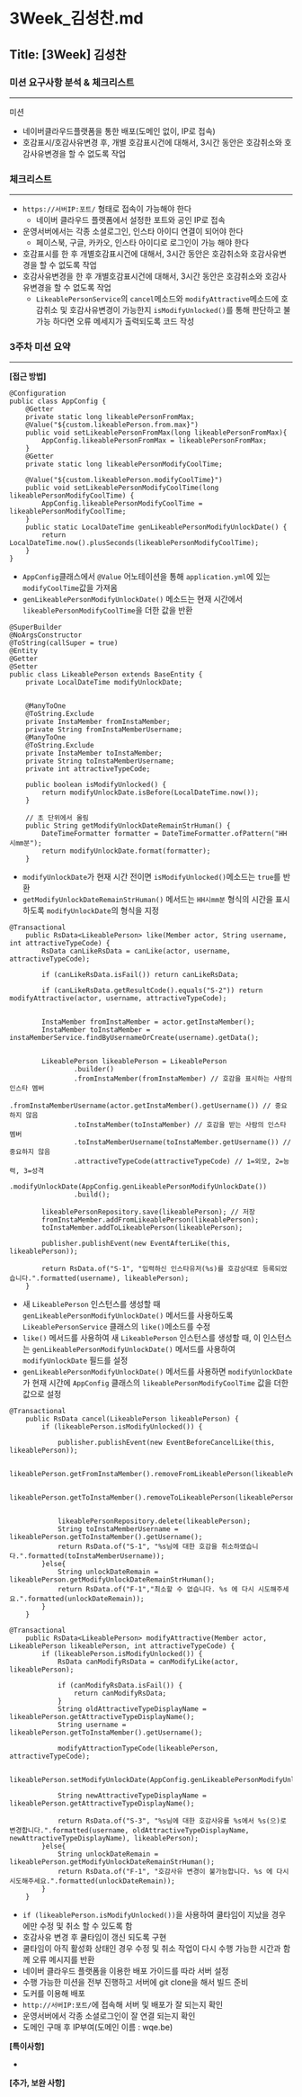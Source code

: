 # 3Week_김성찬.md

## Title: [3Week] 김성찬

### 미션 요구사항 분석 & 체크리스트

---
미션

- 네이버클라우드플랫폼을 통한 배포(도메인 없이, IP로 접속)
- 호감표시/호감사유변경 후, 개별 호감표시건에 대해서, 3시간 동안은 호감취소와 호감사유변경을 할 수 없도록 작업


### 체크리스트

---

- `https://서버IP:포트/` 형태로 접속이 가능해야 한다
  - 네이버 클라우드 플랫폼에서 설정한 포트와 공인 IP로 접속
- 운영서버에서는 각종 소셜로그인, 인스타 아이디 연결이 되어야 한다
  - 페이스북, 구글, 카카오, 인스타 아이디로 로그인이 가능 해야 한다
- 호감표시를 한 후 개별호감표시건에 대해서, 3시간 동안은 호감취소와 호감사유변경을 할 수 없도록 작업
- 호감사유변경을 한 후 개별호감표시건에 대해서, 3시간 동안은 호감취소와 호감사유변경을 할 수 없도록 작업
  - `LikeablePersonService`의 `cancel`메소드와 `modifyAttractive`메소드에 호감취소 및 호감사유변경이 가능한지 `isModifyUnlocked()`를 통해 판단하고 불가능 하다면 오류 메세지가 출력되도록 코드 작성 


### 3주차 미션 요약

---

**[접근 방법]**

```agsl
@Configuration
public class AppConfig {
    @Getter
    private static long likeablePersonFromMax;
    @Value("${custom.likeablePerson.from.max}")
    public void setLikeablePersonFromMax(long likeablePersonFromMax){
        AppConfig.likeablePersonFromMax = likeablePersonFromMax;
    }
    @Getter
    private static long likeablePersonModifyCoolTime;

    @Value("${custom.likeablePerson.modifyCoolTime}")
    public void setLikeablePersonModifyCoolTime(long likeablePersonModifyCoolTime) {
        AppConfig.likeablePersonModifyCoolTime = likeablePersonModifyCoolTime;
    }
    public static LocalDateTime genLikeablePersonModifyUnlockDate() {
        return LocalDateTime.now().plusSeconds(likeablePersonModifyCoolTime);
    }
}
```
- `AppConfig`클래스에서 `@Value` 어노테이션을 통해 `application.yml`에 있는 `modifyCoolTime`값을 가져옴
- `genLikeablePersonModifyUnlockDate()` 메소드는 현재 시간에서 `likeablePersonModifyCoolTime`을 더한 값을 반환
```agsl
@SuperBuilder
@NoArgsConstructor
@ToString(callSuper = true)
@Entity
@Getter
@Setter
public class LikeablePerson extends BaseEntity {
    private LocalDateTime modifyUnlockDate;


    @ManyToOne
    @ToString.Exclude
    private InstaMember fromInstaMember; 
    private String fromInstaMemberUsername; 
    @ManyToOne
    @ToString.Exclude
    private InstaMember toInstaMember; 
    private String toInstaMemberUsername; 
    private int attractiveTypeCode; 

    public boolean isModifyUnlocked() {
        return modifyUnlockDate.isBefore(LocalDateTime.now());
    }

    // 초 단위에서 올림
    public String getModifyUnlockDateRemainStrHuman() {
        DateTimeFormatter formatter = DateTimeFormatter.ofPattern("HH시mm분");
        return modifyUnlockDate.format(formatter);
    }
```
- `modifyUnlockDate`가 현재 시간 전이면 `isModifyUnlocked()`메소드는 `true`를 반환
- `getModifyUnlockDateRemainStrHuman()` 메서드는 `HH시mm분` 형식의 시간을 표시하도록 `modifyUnlockDate`의 형식을 지정
```agsl
@Transactional
    public RsData<LikeablePerson> like(Member actor, String username, int attractiveTypeCode) {
        RsData canLikeRsData = canLike(actor, username, attractiveTypeCode);

        if (canLikeRsData.isFail()) return canLikeRsData;

        if (canLikeRsData.getResultCode().equals("S-2")) return modifyAttractive(actor, username, attractiveTypeCode);


        InstaMember fromInstaMember = actor.getInstaMember();
        InstaMember toInstaMember = instaMemberService.findByUsernameOrCreate(username).getData();


        LikeablePerson likeablePerson = LikeablePerson
                .builder()
                .fromInstaMember(fromInstaMember) // 호감을 표시하는 사람의 인스타 멤버
                .fromInstaMemberUsername(actor.getInstaMember().getUsername()) // 중요하지 않음
                .toInstaMember(toInstaMember) // 호감을 받는 사람의 인스타 멤버
                .toInstaMemberUsername(toInstaMember.getUsername()) // 중요하지 않음
                .attractiveTypeCode(attractiveTypeCode) // 1=외모, 2=능력, 3=성격
                .modifyUnlockDate(AppConfig.genLikeablePersonModifyUnlockDate())
                .build();

        likeablePersonRepository.save(likeablePerson); // 저장
        fromInstaMember.addFromLikeablePerson(likeablePerson);
        toInstaMember.addToLikeablePerson(likeablePerson);

        publisher.publishEvent(new EventAfterLike(this, likeablePerson));

        return RsData.of("S-1", "입력하신 인스타유저(%s)를 호감상대로 등록되었습니다.".formatted(username), likeablePerson);
    }
```
- 새 `LikeablePerson` 인스턴스를 생성할 때 `genLikeablePersonModifyUnlockDate()` 메서드를 사용하도록 `LikeablePersonService` 클래스의 `like()`메소드를 수정
- `like()` 메서드를 사용하여 새 `LikeablePerson` 인스턴스를 생성할 때, 이 인스턴스는 `genLikeablePersonModifyUnlockDate()` 메서드를 사용하여 `modifyUnlockDate` 필드를 설정
- `genLikeablePersonModifyUnlockDate()` 메서드를 사용하면 `modifyUnlockDate`가 현재 시간에 `AppConfig` 클래스의 `likeablePersonModifyCoolTime` 값을 더한 값으로 설정
```agsl
@Transactional
    public RsData cancel(LikeablePerson likeablePerson) {
        if (likeablePerson.isModifyUnlocked()) {

            publisher.publishEvent(new EventBeforeCancelLike(this, likeablePerson));

            likeablePerson.getFromInstaMember().removeFromLikeablePerson(likeablePerson);

            likeablePerson.getToInstaMember().removeToLikeablePerson(likeablePerson);


            likeablePersonRepository.delete(likeablePerson);
            String toInstaMemberUsername = likeablePerson.getToInstaMember().getUsername();
            return RsData.of("S-1", "%s님에 대한 호감을 취소하였습니다.".formatted(toInstaMemberUsername));
        }else{
            String unlockDateRemain = likeablePerson.getModifyUnlockDateRemainStrHuman();
            return RsData.of("F-1","최소할 수 없습니다. %s 에 다시 시도해주세요.".formatted(unlockDateRemain));
        }
    }
```
```agsl
@Transactional
    public RsData<LikeablePerson> modifyAttractive(Member actor, LikeablePerson likeablePerson, int attractiveTypeCode) {
        if (likeablePerson.isModifyUnlocked()) {
            RsData canModifyRsData = canModifyLike(actor, likeablePerson);

            if (canModifyRsData.isFail()) {
                return canModifyRsData;
            }
            String oldAttractiveTypeDisplayName = likeablePerson.getAttractiveTypeDisplayName();
            String username = likeablePerson.getToInstaMember().getUsername();

            modifyAttractionTypeCode(likeablePerson, attractiveTypeCode);

            likeablePerson.setModifyUnlockDate(AppConfig.genLikeablePersonModifyUnlockDate());
            
            String newAttractiveTypeDisplayName = likeablePerson.getAttractiveTypeDisplayName();

            return RsData.of("S-3", "%s님에 대한 호감사유를 %s에서 %s(으)로 변경합니다.".formatted(username, oldAttractiveTypeDisplayName, newAttractiveTypeDisplayName), likeablePerson);
        }else{
            String unlockDateRemain = likeablePerson.getModifyUnlockDateRemainStrHuman();
            return RsData.of("F-1", "호감사유 변경이 불가능합니다. %s 에 다시 시도해주세요.".formatted(unlockDateRemain));
        }
    }
```
- `if (likeablePerson.isModifyUnlocked())`을 사용하여 쿨타임이 지났을 경우에만 수정 및 취소 할 수 있도록 함
- 호감사유 변경 후 쿨타임이 갱신 되도록 구현
- 쿨타임이 아직 활성화 상태인 경우 수정 및 취소 작업이 다시 수행 가능한 시간과 함께 오류 메시지를 반환
- 네이버 클라우드 플랫폼을 이용한 배포 가이드를 따라 서버 설정
- 수행 가능한 미션을 전부 진행하고 서버에 git clone을 해서 빌드 준비
- 도커를 이용해 배포
- `http://서버IP:포트/`에 접속해 서버 및 배포가 잘 되는지 확인
- 운영서버에서 각종 소셜로그인이 잘 연결 되는지 확인
- 도메인 구매 후 IP부여(도메인 이름 : wqe.be)



**[특이사항]**

- 



**[추가, 보완 사항]**

